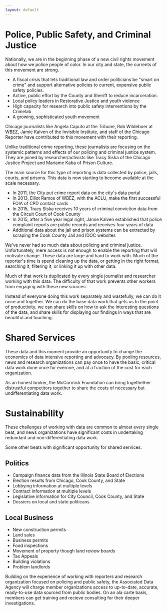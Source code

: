 ```yaml
---
layout: default
---
```


# Police, Public Safety, and Criminal Justice 

Nationally, we are in the beginning phase of a new civil rights
movement about how we police people of color. In our city
and state, the currents of this movement are strong.

* A fiscal crisis that lets traditional law and order politicians
  be "smart on crime" and support alternative policies to current,
  expensive public safety policies.
* Active, public effort by the County and Sheriff to reduce
  incarceration.
* Local policy leaders in Restorative Justice and youth violence
* High capacity for research into public safety
  interventions by the Crimelab
* A growing, sophisticated youth movement

Chicago journalists like Angela Caputo at the Tribune, Rob Wildeboer
at WBEZ, Jamie Kalven of the Invisible Institute, and staff of the
Chicago Reporter have contributed to this movement with their reporting.

Unlike traditional crime reporting, these journalists are focusing on
the systemic patterns and effects of our policing and criminal justice
system. They are joined by researcher/activists like Tracy Siska of
the Chicago Justice Project and Mariame Kaba of Prison Culture.

The main source for this type of reporting is data collected by
police, jails, courts, and prisons. This data is now starting to
become available at the scale necessary.

* In 2011, the City put crime report data on the city's data portal
* In 2013, Elliot Ramos of WBEZ, with the ACLU, make the first
  successful FOIA of CPD contact cards
* In 2015, Tracy Siska receives 10 years of criminal conviction data
  from the Circuit Court of Cook County
* In 2015, after a five year legal right, Jamie Kalven established
  that police complaint reports are public records and receives four
  years of data
* Additional data about the jail and prison systems can be extracted
  by scraping the Cook County Jail and IDOC websites

We've never had so much data about policing and criminal
justice. Unfortunately, mere access is not enough to enable the
reporting that will motivate change. These data are large and hard
to work with. Much of the reporter's time is spend cleaning up the
data, or getting in the right format, searching it, filtering it, or
linking it up with other data.

Much of that work is duplicated by every single journalist and
researcher working with this data. The difficulty of that work
prevents other workers from engaging with these new sources.

Instead of everyone doing this work separately and wastefully, we can
do it once and together. We can do the base data work that gets us to
the point of productivity, we can share skills on how to ask the
interesting questions of the data, and share skills for displaying our
findings in ways that are beautiful and touching.

# Shared Services
These data and this moment provide an opportunity to change the economics
of data intensive reporting and advocacy. By pooling resources, news and 
research organizations can pay once to have the basic, critical data work
done once for everone, and at a fraction of the cost for each organization.

As an honest broker, the McCormick Foundation can bring togethether 
distrustful competitors together to share the costs of necessary but
undifferentiating data work. 

# Sustainability


These challenges of working with data are common to almost every
single beat, and news organizations have significant costs in
undertaking redundant and non-differentiating data work.

Some other beats with significant opportunity for shared services.

## Politics
- Campaign finance data from the Illinois State Board of Elections
- Election results from Chicago, Cook County, and State
- Lobbying information at multiple levels
- Contract information at multiple levels
- Legislative information for City Council, Cook County, and State
- Dossiers on local and state politicans

## Local Business
- New construction permits
- Land sales
- Business permits
- Food inspections
- Movement of property though land review boards
- Tax Appeals
- Building violations
- Problem landlords

Building on the experience of working with reporters and research
organization focused on policing and public safety, the Associated
Data Agency will charge member organizations access to up-to-date,
accurate, ready-to-use data sourced from public bodies. On an ala
carte basis, members can get training and recieve consulting for their
deeper investigations.
